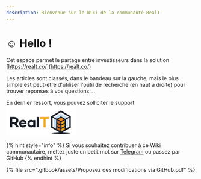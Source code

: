 ```yaml
---
description: Bienvenue sur le Wiki de la communauté RealT
---
```


# ☺ Hello !

Cet espace permet le partage entre investisseurs dans la solution [https://realt.co/](https://realt.co/)

Les articles sont classés, dans le bandeau sur la gauche, mais le plus simple est peut-être d'utiliser l'outil de recherche (en haut à droite) pour trouver réponses à vos questions ...

En dernier ressort, vous pouvez solliciter le support ![](<.gitbook/assets/image (2).png>)

{% hint style="info" %}
Si vous souhaitez contribuer à ce Wiki communautaire, mettez juste un petit mot sur [Telegram](https://t.me/RealT\_France) ou passez par GitHub
{% endhint %}

{% file src=".gitbook/assets/Proposez des modifications via GitHub.pdf" %}
